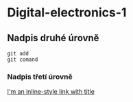 # Digital-electronics-1
## Nadpis druhé úrovně
```
git add
git comand
```
### Nadpis třetí úrovně
[I'm an inline-style link with title](https://www.google.com "Google's Homepage")
